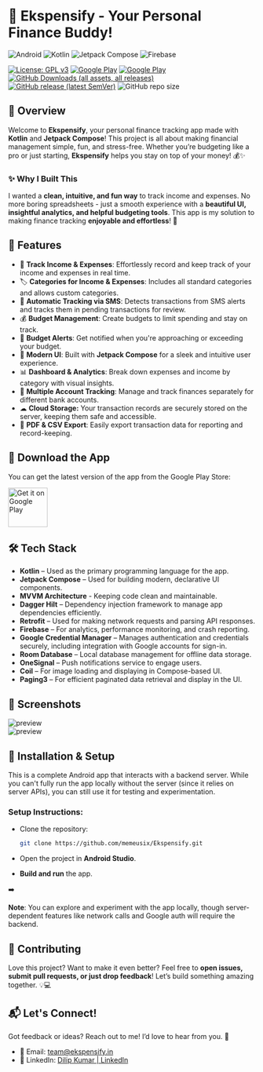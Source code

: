 # 🎉 Ekspensify - Your Personal Finance Buddy!

![Android](https://img.shields.io/badge/Android-%233DDC84.svg?style=for-the-badge&logo=android&logoColor=white)
![Kotlin](https://img.shields.io/badge/kotlin-%237F52FF.svg?style=for-the-badge&logo=kotlin&logoColor=white)
![Jetpack Compose](https://img.shields.io/badge/Jetpack_Compose-%2300C853.svg?style=for-the-badge&logo=jetpack-compose&logoColor=white)
![Firebase](https://img.shields.io/badge/firebase-%23039BE5.svg?style=for-the-badge&logo=firebase)




[![License: GPL v3](https://img.shields.io/badge/License-GPL%20v3-blue.svg)](LICENSE)
[![Google Play](https://img.shields.io/endpoint?color=green&logo=google-play&url=https%3A%2F%2Fplay.cuzi.workers.dev%2Fplay%3Fi%3Dcom.ekspensify.app%26l%3DGoogle%2520Play%26m%3Dv%24version)](https://play.google.com/store/apps/details?id=com.ekspensify.app)
[![Google Play](https://img.shields.io/endpoint?color=green&logo=google-play&url=https%3A%2F%2Fplay.cuzi.workers.dev%2Fplay%3Fi%3Dcom.ekspensify.app%26l%3Ddownloads%26m%3D%24totalinstalls)](https://play.google.com/store/apps/details?id=com.ekspensify.app)
[![GitHub Downloads (all assets, all releases)](https://img.shields.io/github/downloads/dilipsuthar264/ekspensify/total?logo=github)](https://github.com/dilipsuthar264/ekspensify/releases/latest)
[![GitHub release (latest SemVer)](https://img.shields.io/github/v/release/dilipsuthar264/ekspensify?logo=github&label=GitHub&cacheSeconds=3600)](https://github.com/dilipsuthar264/ekspensify/releases/latest)
![GitHub repo size](https://img.shields.io/github/repo-size/dilipsuthar264/ekspensify.svg?logo=github)



## **🚀 Overview**

Welcome to **Ekspensify**, your personal finance tracking app made with **Kotlin** and **Jetpack Compose**! This project is all about making financial management simple, fun, and stress-free. Whether you’re budgeting like a pro or just starting, **Ekspensify** helps you stay on top of your money! 💰✨

### **✨ Why I Built This**

I wanted a **clean, intuitive, and fun way** to track income and expenses. No more boring spreadsheets - just a smooth experience with a **beautiful UI, insightful analytics, and helpful budgeting tools**. This app is my solution to making finance tracking **enjoyable and effortless**! 🚀

## **🌟 Features**

- 📌 **Track Income & Expenses**: Effortlessly record and keep track of your income and expenses in real time.
- 🏷 **Categories for Income & Expenses**: Includes all standard categories and allows custom categories.
- 📩 **Automatic Tracking via SMS**: Detects transactions from SMS alerts and tracks them in pending transactions for review.
- 💰 **Budget Management**: Create budgets to limit spending and stay on track.
- 🔔 **Budget Alerts**: Get notified when you're approaching or exceeding your budget.
- 🎨 **Modern UI**: Built with **Jetpack Compose** for a sleek and intuitive user experience.
- 📊 **Dashboard & Analytics**: Break down expenses and income by category with visual insights.
- 🏦 **Multiple Account Tracking**: Manage and track finances separately for different bank accounts.
- ☁ **Cloud Storage:** Your transaction records are securely stored on the server, keeping them safe and accessible.
- 📄 **PDF & CSV Export**: Easily export transaction data for reporting and record-keeping.

## **🎉 Download the App**

You can get the latest version of the app from the Google Play Store:

[<img src="https://play.google.com/intl/en_us/badges/static/images/badges/en_badge_web_generic.png" alt="Get it on Google Play" height="80"/>](https://play.google.com/store/apps/details?id=com.ekspensify.app)


## **🛠 Tech Stack**

- **Kotlin** – Used as the primary programming language for the app.
- **Jetpack Compose** – Used for building modern, declarative UI components.
- **MVVM Architecture** - Keeping code clean and maintainable.
- **Dagger Hilt** – Dependency injection framework to manage app dependencies efficiently.
- **Retrofit** – Used for making network requests and parsing API responses.
- **Firebase** – For analytics, performance monitoring, and crash reporting.
- **Google Credential Manager** – Manages authentication and credentials securely, including integration with Google accounts for sign-in.
- **Room Database** – Local database management for offline data storage.
- **OneSignal** – Push notifications service to engage users.
- **Coil** – For image loading and displaying in Compose-based UI.
- **Paging3** – For efficient paginated data retrieval and display in the UI.

## **📸 Screenshots**
<img src="https://ekspensify-aws-bucket.s3.ap-south-1.amazonaws.com/Feature+graphic-1.png" alt="preview"/>
<br>  
<img src="https://ekspensify-aws-bucket.s3.ap-south-1.amazonaws.com/Feature+graphic.png" alt="preview"/>

## **🔧 Installation & Setup**

This is a complete Android app that interacts with a backend server. While you can't fully run the app locally without the server (since it relies on server APIs), you can still use it for testing and experimentation.

### Setup Instructions:

- Clone the repository:

    ```bash
    git clone https://github.com/memeusix/Ekspensify.git
    ```

- Open the project in **Android Studio**.
- **Build and run** the app.

<aside>
➡️

**Note**: You can explore and experiment with the app locally, though server-dependent features like network calls and Google auth will require the backend.

</aside>

## **🤝 Contributing**

Love this project? Want to make it even better? Feel free to **open issues, submit pull requests, or just drop feedback**! Let’s build something amazing together. 💡💻

## **📬 Let's Connect!**

Got feedback or ideas? Reach out to me! I’d love to hear from you. 🎉

- 📧 Email: team@ekspensify.in
- 💼 LinkedIn:  [Dilip Kumar | LinkedIn](https://www.linkedin.com/in/dilipkumar264/)